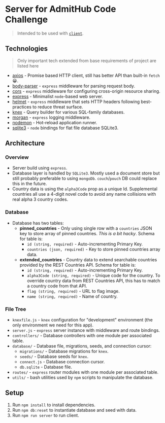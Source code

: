# Server for AdmitHub Code Challenge

> Intended to be used with [`client`](../client/README.md).

## Technologies

> Only important tech extended from base requirements of project are listed here

- [axios](https://github.com/axios/axios) - Promise based HTTP client, still
  has better API than built-in `fetch` :grinning:.
- [body-parser](https://github.com/expressjs/body-parser) - `express` middleware
  for parsing request body.
- [cors](https://github.com/expressjs/cross) - `express` middleware for
  configuring cross-origin resource sharing.
- [express](https://github.com/expressjs/express) - Minimalist `node`-based web
  server.
- [helmet](https://github.com/helmetjs/helmet) - `express` middleware
  that sets HTTP headers following best-practices to reduce threat surface.
- [knex](https://github.com/knex/knex) - Query builder for various SQL-family
  databases.
- [morgan](https://github.com/expressjs/morgan) - `express` logging middleware.
- [nodemon](https://github.com/remy/nodemon) - Hot-reload application runner.
- [sqlite3](https://github.com/mapbox/node-sqlite3) - `node` bindings for
  flat file database SQLite3.

## Architecture

### Overview

- Server build using `express`.
- Database layer is handled by `SQLite3`. Mostly used a document store but still
  probably preferable to using `mongoDb`. `couch`/`pouch` DB could replace
  this in the future.
- Country data is using the `alpha3Code` prop as a unique Id. Supplemental
  countries all use a 4-digit novel code to avoid any name collisions with real
  alpha 3 country codes.

### Database

- Database has two tables:
  - **pinned_countries** - Only using single row with a `countries` JSON key
    to store array of pinned countries. *This is a bit hacky*. Schema for table
    is:
    - `id (string, required)` - Auto-incrementing Primary Key.
    - `countries (json, required)` - Key to store pinned countries array data.
  - **extended_countries** - Country data to extend searchable countries
    provided by the REST Countries API. Schema for table
    is:
    - `id (string, required)` - Auto-incrementing Primary Key.
    - `alpha3Code (string, required)` - Unique code for the country. To
       override country data from REST Countries API, this has to match a
       country code from that API.
    - `flag (string, required)` - URL to flag image.
    - `name (string, required)` - Name of country.

### File Tree

- `knexfile.js` - `knex` configuration for "development" environment (the only
   environment we need for this app).
- `server.js` - `express` server instance with middleware and route bindings.
- `controllers/` - Database controllers with one module per associated table.
- `database/` - Database file, migrations, seeds, and connection cursor:
  - `migrations/` - Database migrations for `knex`.
  - `seeds/` - Database seeds for `knex`.
  - `connect.js` - Database connection cursor.
  - `db.sqlite` - Database file.
- `routes/` - `express` router modules with one module per associated table.
- `utils/` - bash utilities used by `npm` scripts to manipulate the database.

## Setup

1. Run `npm install` to install dependencies.
2. Run `npm db:reset` to instantiate database and seed with data.
3. Run `npm run server` to run client.
